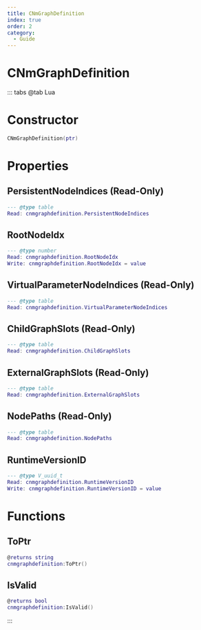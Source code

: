 ```yaml
---
title: CNmGraphDefinition
index: true
order: 2
category:
  - Guide
---
```


# CNmGraphDefinition

::: tabs
@tab Lua
# Constructor
```lua
CNmGraphDefinition(ptr)
```
# Properties
## PersistentNodeIndices (Read-Only)
```lua
--- @type table
Read: cnmgraphdefinition.PersistentNodeIndices
```
## RootNodeIdx 
```lua
--- @type number
Read: cnmgraphdefinition.RootNodeIdx
Write: cnmgraphdefinition.RootNodeIdx = value
```
## VirtualParameterNodeIndices (Read-Only)
```lua
--- @type table
Read: cnmgraphdefinition.VirtualParameterNodeIndices
```
## ChildGraphSlots (Read-Only)
```lua
--- @type table
Read: cnmgraphdefinition.ChildGraphSlots
```
## ExternalGraphSlots (Read-Only)
```lua
--- @type table
Read: cnmgraphdefinition.ExternalGraphSlots
```
## NodePaths (Read-Only)
```lua
--- @type table
Read: cnmgraphdefinition.NodePaths
```
## RuntimeVersionID 
```lua
--- @type V_uuid_t
Read: cnmgraphdefinition.RuntimeVersionID
Write: cnmgraphdefinition.RuntimeVersionID = value
```
# Functions
## ToPtr
```lua
@returns string
cnmgraphdefinition:ToPtr()
```
## IsValid
```lua
@returns bool
cnmgraphdefinition:IsValid()
```

:::